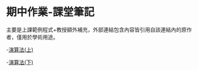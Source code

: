 期中作業-課堂筆記
===
主要是上課範例程式+教授額外補充，外部連結包含內容皆引用自該連結內的原作者，僅用於學術用途。

-[演算法(上)](https://hackmd.io/@uA1coCOmQbOoE7gBzsEvDg/Hku7y50C2)

-[演算法(下)](https://hackmd.io/@uA1coCOmQbOoE7gBzsEvDg/rkX-GygDT)
